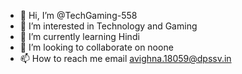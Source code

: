 - 👋 Hi, I’m @TechGaming-558
- 👀 I’m interested in Technology and Gaming 
- 🌱 I’m currently learning Hindi
- 💞️ I’m looking to collaborate on noone
- 📫 How to reach me email avighna.18059@dpssv.in

<!---
TechGaming-558/TechGaming-558 is a ✨ special ✨ repository because its `README.md` (this file) appears on your GitHub profile.
You can click the Preview link to take a look at your changes.
--->
